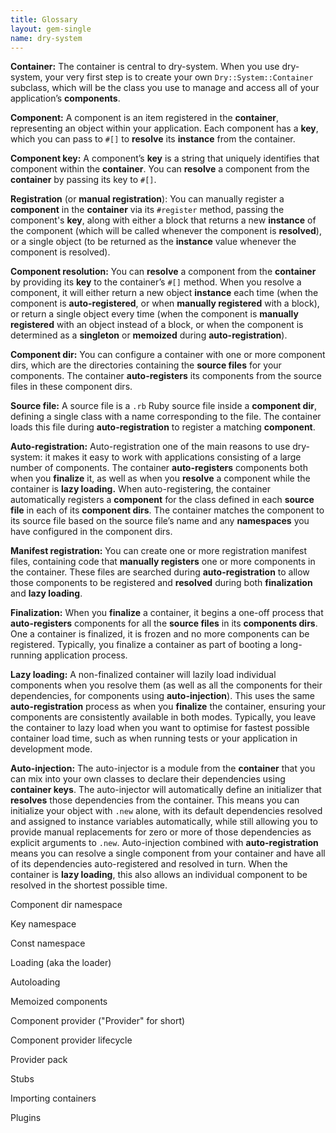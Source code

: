 ```yaml
---
title: Glossary
layout: gem-single
name: dry-system
---
```


**Container:** The container is central to dry-system. When you use dry-system, your very first step is to create your own `Dry::System::Container` subclass, which will be the class you use to manage and access all of your application’s **components**.

**Component:** A component is an item registered in the **container**, representing an object within your application. Each component has a **key**, which you can pass to `#[]` to **resolve** its **instance** from the container.

**Component key:** A component’s **key** is a string that uniquely identifies that component within the **container**. You can **resolve** a component from the **container** by passing its key to `#[]`.

**Registration** (or **manual registration**): You can manually register a **component** in the **container** via its `#register` method, passing the component's **key**, along with either a block that returns a new **instance** of the component (which will be called whenever the component is **resolved**), or a single object (to be returned as the **instance** value whenever the component is resolved).

**Component resolution:** You can **resolve** a component from the **container** by providing its **key** to the container’s `#[]` method. When you resolve a component, it will either return a new object **instance** each time (when the component is **auto-registered**, or when **manually registered** with a block), or return a single object every time (when the component is **manually registered** with an object instead of a block, or when the component is determined as a **singleton** or **memoized** during **auto-registration**).

**Component dir:** You can configure a container with one or more component dirs, which are the directories containing the **source files** for your components. The container **auto-registers** its components from the source files in these component dirs.

**Source file:** A source file is a `.rb` Ruby source file inside a **component dir**, defining a single class with a name corresponding to the file. The container loads this file during **auto-registration** to register a matching **component**.

**Auto-registration:** Auto-registration one of the main reasons to use dry-system: it makes it easy to work with applications consisting of a large number of components. The container **auto-registers** components both when you **finalize** it, as well as when you **resolve** a component while the container is **lazy loading.**  When auto-registering, the container automatically registers a **component** for the class defined in each **source file** in each of its **component dirs**. The container matches the component to its source file based on the source file’s name and any **namespaces** you have configured in the component dirs.

**Manifest registration:** You can create one or more registration manifest files, containing code that **manually registers** one or more components in the container. These files are searched during **auto-registration** to allow those components to be registered and **resolved** during both **finalization** and **lazy loading**.

**Finalization:** When you **finalize** a container, it begins a one-off process that **auto-registers** components for all the **source files** in its **components dirs**. One a container is finalized, it is frozen and no more components can be registered. Typically, you finalize a container as part of booting a long-running application process.

**Lazy loading:** A non-finalized container will lazily load individual components when you resolve them (as well as all the components for their dependencies, for components using **auto-injection**). This uses the same **auto-registration** process as when you **finalize** the container, ensuring your components are consistently available in both modes. Typically, you leave the container to lazy load when you want to optimise for fastest possible container load time, such as when running tests or your application in development mode.

**Auto-injection:** The auto-injector is a module from the **container** that you can mix into your own classes to declare their dependencies using **container keys**. The auto-injector will automatically define an initializer that **resolves** those dependencies from the container. This means you can initialize your object with `.new` alone, with its default dependencies resolved and assigned to instance variables automatically, while still allowing you to provide manual replacements for zero or more of those dependencies as explicit arguments to `.new`. Auto-injection combined with **auto-registration** means you can resolve a single component from your container and have all of its dependencies auto-registered and resolved in turn. When the container is **lazy loading**, this also allows an individual component to be resolved in the shortest possible time.

Component dir namespace

Key namespace

Const namespace

Loading (aka the loader)

Autoloading

Memoized components

Component provider ("Provider" for short)

Component provider lifecycle

Provider pack

Stubs

Importing containers

Plugins
